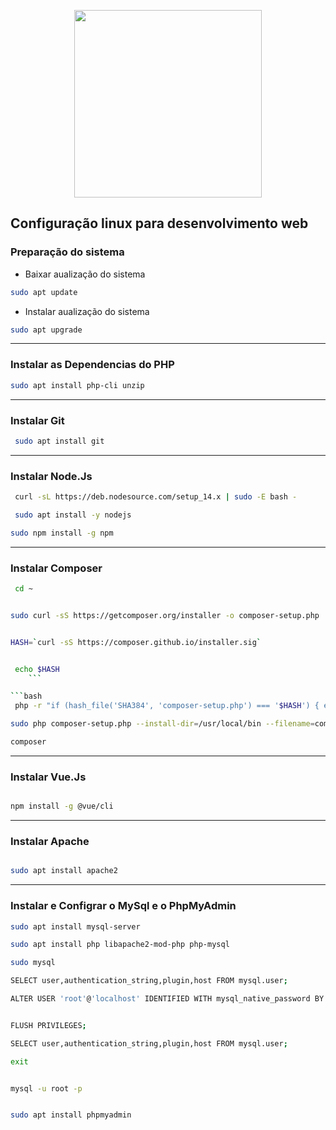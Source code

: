 

<p align="center"><img width="300" src="https://upload.wikimedia.org/wikipedia/commons/3/35/Tux.svg"></p>


## Configuração linux  para desenvolvimento web

 
 

 ### Preparação do sistema
*  Baixar aualização do sistema
```bash
sudo apt update 
```
* Instalar aualização do sistema
```bash
sudo apt upgrade
```




************************************************************************
### Instalar as Dependencias do PHP
```bash
sudo apt install php-cli unzip
 ```


************************************************************************
### Instalar Git
```bash
 sudo apt install git
 ```
*************************************************************************

 ### Instalar Node.Js
```bash
 curl -sL https://deb.nodesource.com/setup_14.x | sudo -E bash -
```
```bash
 sudo apt install -y nodejs
 ```
 ```bash
 sudo npm install -g npm
 ```
*************************************************************************

### Instalar Composer
```bash
 cd ~
  ```

 ```bash

 sudo curl -sS https://getcomposer.org/installer -o composer-setup.php
   ```

 ```bash

 HASH=`curl -sS https://composer.github.io/installer.sig`
   ```
```bash

 echo $HASH
    ```

```bash
 php -r "if (hash_file('SHA384', 'composer-setup.php') === '$HASH') { echo 'Installer verified'; } else { echo 'Installer corrupt'; unlink('composer-setup.php'); } echo PHP_EOL;"
 ```

```bash
sudo php composer-setup.php --install-dir=/usr/local/bin --filename=composer
 ```

```bash
composer 
```


*************************************************************************

### Instalar Vue.Js
```bash

npm install -g @vue/cli
```



*************************************************************************
### Instalar  Apache

```bash

sudo apt install apache2
```

*************************************************************************
### Instalar  e Configrar o MySql e o PhpMyAdmin
```bash
sudo apt install mysql-server
```


```bash
sudo apt install php libapache2-mod-php php-mysql
```
```bash
sudo mysql
```

```bash
SELECT user,authentication_string,plugin,host FROM mysql.user;
```
```bash
ALTER USER 'root'@'localhost' IDENTIFIED WITH mysql_native_password BY 'root';
```

```bash

FLUSH PRIVILEGES;
```

```bash
SELECT user,authentication_string,plugin,host FROM mysql.user;
```
```bash
exit
```

```bash

mysql -u root -p
```

```bash

sudo apt install phpmyadmin
```





